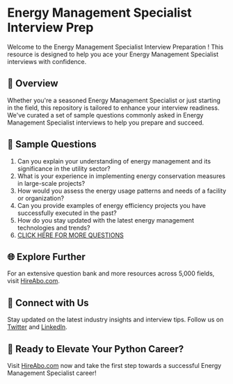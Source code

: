 # Energy Management Specialist Interview Prep

Welcome to the Energy Management Specialist Interview Preparation ! This resource is designed to help you ace your Energy Management Specialist interviews with confidence.

## 🚀 Overview

Whether you're a seasoned Energy Management Specialist or just starting in the field, this repository is tailored to enhance your interview readiness. We've curated a set of sample questions commonly asked in Energy Management Specialist interviews to help you prepare and succeed.

## 📝 Sample Questions

1. Can you explain your understanding of energy management and its significance in the utility sector?
2. What is your experience in implementing energy conservation measures in large-scale projects?
3. How would you assess the energy usage patterns and needs of a facility or organization?
4. Can you provide examples of energy efficiency projects you have successfully executed in the past?
5. How do you stay updated with the latest energy management technologies and trends?
6. [CLICK HERE FOR MORE QUESTIONS](https://hireabo.com/job/20_1_36/Energy%20Management%20Specialist)

## 🌐 Explore Further

For an extensive question bank and more resources across 5,000 fields, visit [HireAbo.com](https://www.hireabo.com).

## 📱 Connect with Us

Stay updated on the latest industry insights and interview tips. Follow us on [Twitter](https://twitter.com/hireabo) and [LinkedIn](https://www.linkedin.com/in/hire-abo-3609972a8/).

## 🚀 Ready to Elevate Your Python Career?

Visit [HireAbo.com](https://www.hireabo.com) now and take the first step towards a successful Energy Management Specialist career!